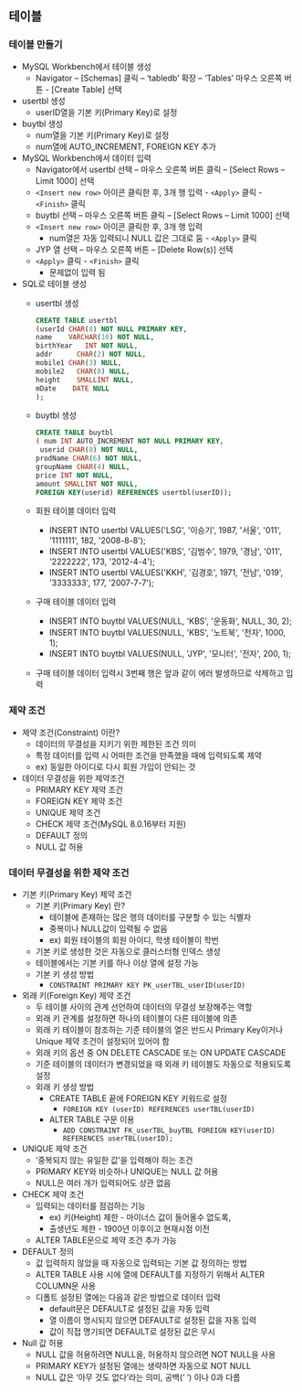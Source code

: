 ## 테이블
### 테이블 만들기
- MySQL Workbench에서 테이블 생성
  - Navigator – [Schemas] 클릭 – ‘tabledb’ 확장 – ‘Tables’ 마우스 오른쪽 버튼 - [Create Table] 선택
- usertbl 생성
  - userID열을 기본 키(Primary Key)로 설정
- buytbl 생성
  - num열을 기본 키(Primary Key)로 설정
  - num열에 AUTO_INCREMENT, FOREIGN KEY 추가
- MySQL Workbench에서 데이터 입력
  - Navigator에서 usertbl 선택 – 마우스 오른쪽 버튼 클릭 – [Select Rows – Limit 
1000] 선택
  - `<Insert new row>` 아이콘 클릭한 후, 3개 행 입력 - `<Apply>` 클릭 - `<Finish>` 클릭
  - buytbl 선택 – 마우스 오른쪽 버튼 클릭 – [Select Rows – Limit 1000] 선택
  - `<Insert new row>` 아이콘 클릭한 후, 3개 행 입력
    - num열은 자동 입력되니 NULL 값은 그대로 둠 - `<Apply>` 클릭
  - JYP 열 선택 – 마우스 오른쪽 버튼 – [Delete Row(s)] 선택
  - `<Apply>` 클릭 - `<Finish>` 클릭
    - 문제없이 입력 됨
- SQL로 테이블 생성
  - usertbl 생성
    ```sql
    CREATE TABLE usertbl
    (userId CHAR(8) NOT NULL PRIMARY KEY,
    name    VARCHAR(10) NOT NULL,
    birthYear   INT NOT NULL, 
    addr	  CHAR(2) NOT NULL,
    mobile1	CHAR(3) NULL, 
    mobile2   CHAR(8) NULL, 
    height    SMALLINT NULL, 
    mDate    DATE NULL
    ); 
    ```

  - buytbl 생성
    ```sql
    CREATE TABLE buytbl
    ( num INT AUTO_INCREMENT NOT NULL PRIMARY KEY,
     userid CHAR(8) NOT NULL,
    prodName CHAR(6) NOT NULL,
    groupName CHAR(4) NULL,
    price INT NOT NULL,
    amount SMALLINT NOT NULL,
    FOREIGN KEY(userid) REFERENCES usertbl(userID)); 
    ```
  - 회원 테이블 데이터 입력
    - INSERT INTO usertbl VALUES('LSG', '이승기', 1987, '서울', '011', '1111111', 182, '2008-8-8'); 
    - INSERT INTO usertbl VALUES('KBS', '김범수', 1979, '경남', '011', '2222222', 173, '2012-4-4'); 
    - INSERT INTO usertbl VALUES('KKH', '김경호', 1971, '전남', '019', '3333333', 177, '2007-7-7');
  - 구매 테이블 데이터 입력
    - INSERT INTO buytbl VALUES(NULL, 'KBS', '운동화', NULL, 30, 2); 
    - INSERT INTO buytbl VALUES(NULL, 'KBS', '노트북', '전자', 1000, 1); 
    - INSERT INTO buytbl VALUES(NULL, 'JYP', '모니터', '전자', 200, 1);
  - 구매 테이블 데이터 입력시 3번째 행은 앞과 같이 에러 발생하므로 삭제하고 입력
### 제약 조건
- 제약 조건(Constraint) 이란?
  - 데이터의 무결성을 지키기 위한 제한된 조건 의미
  - 특정 데이터를 입력 시 어떠한 조건을 만족했을 때에 입력되도록 제약
  - ex) 동일한 아이디로 다시 회원 가입이 안되는 것
- 데이터 무결성을 위한 제약조건
  - PRIMARY KEY 제약 조건
  - FOREIGN KEY 제약 조건
  - UNIQUE 제약 조건
  - CHECK 제약 조건(MySQL 8.0.16부터 지원)
  - DEFAULT 정의
  - NULL 값 허용
  
### 데이터 무결성을 위한 제약 조건
- 기본 키(Primary Key) 제약 조건
  - 기본 키(Primary Key) 란?
    - 테이블에 존재하는 많은 행의 데이터를 구분할 수 있는 식별자
    - 중복이나 NULL값이 입력될 수 없음
    - ex) 회원 테이블의 회원 아이디, 학생 테이블이 학번
  - 기본 키로 생성한 것은 자동으로 클러스터형 인덱스 생성
  - 테이블에서는 기본 키를 하나 이상 열에 설정 가능
  - 기본 키 생성 방법
    - `CONSTRAINT PRIMARY KEY PK_userTBL_userID(userID)`
- 외래 키(Foreign Key) 제약 조건
  - 두 테이블 사이의 관계 선언하여 데이터의 무결성 보장해주는 역할
  - 외래 키 관계를 설정하면 하나의 테이블이 다른 테이블에 의존
  - 외래 키 테이블이 참조하는 기준 테이블의 열은 반드시 Primary Key이거나 Unique 제약 조건이 설정되어 있어야 함
  - 외래 키의 옵션 중 ON DELETE CASCADE 또는 ON UPDATE CASCADE
  - 기준 테이블의 데이터가 변경되었을 때 외래 키 테이블도 자동으로 적용되도록 설정
  - 외래 키 생성 방법
    - CREATE TABLE 끝에 FOREIGN KEY 키워드로 설정
      - `FOREIGN KEY (userID) REFERENCES userTBL(userID)`
    - ALTER TABLE 구문 이용
      - `ADD CONSTRAINT FK_userTBL_buyTBL FOREIGN KEY(userID) REFERENCES userTBL(userID);`
- UNIQUE 제약 조건
  - ‘중복되지 않는 유일한 값’을 입력해야 하는 조건
  - PRIMARY KEY와 비슷하나 UNIQUE는 NULL 값 허용
  - NULL은 여러 개가 입력되어도 상관 없음
- CHECK 제약 조건
  - 입력되는 데이터를 점검하는 기능
    - ex) 키(Height) 제한 - 마이너스 값이 들어올수 없도록,
    - 출생년도 제한 - 1900년 이후이고 현재시점 이전
  -  ALTER TABLE문으로 제약 조건 추가 가능
- DEFAULT 정의
  - 값 입력하지 않았을 때 자동으로 입력되는 기본 값 정의하는 방법
  - ALTER TABLE 사용 시에 열에 DEFAULT를 지정하기 위해서 ALTER COLUMN문 사용
  - 디폴트 설정된 열에는 다음과 같은 방법으로 데이터 입력
    - default문은 DEFAULT로 설정된 값을 자동 입력
    - 열 이름이 명시되지 않으면 DEFAULT로 설정된 값을 자동 입력
    - 값이 직접 명기되면 DEFAULT로 설정된 값은 무시
-  Null 값 허용
   -   NULL 값을 허용하려면 NULL을, 허용하지 않으려면 NOT NULL을 사용
   - PRIMARY KEY가 설정된 열에는 생략하면 자동으로 NOT NULL
   - NULL 값은 ‘아무 것도 없다’라는 의미, 공백(‘ ‘) 이나 0과 다름
